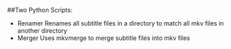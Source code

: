 ##Two Python Scripts:
- Renamer
    Renames all subtitle files in a directory to match all mkv files in another directory
- Merger
    Uses mkvmerge to merge subtitle files into mkv files
